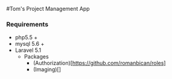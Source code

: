 #Tom's Project Management App

### Requirements

- php5.5 +
- mysql 5.6 +
- Laravel 5.1
    - Packages
      - (Authorization)[https://github.com/romanbican/roles]
      - (Imaging)[]